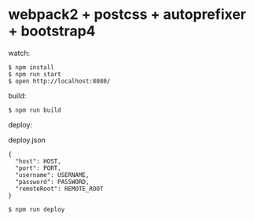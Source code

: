 # webpack2 + postcss + autoprefixer + bootstrap4

watch:

```
$ npm install
$ npm run start
$ open http://localhost:8080/
```

build:

```
$ npm run build
```

deploy:

deploy.json

```
{
  "host": HOST,
  "port": PORT,
  "username": USERNAME,
  "password": PASSWORD,
  "remoteRoot": REMOTE_ROOT
}
```

```
$ npm run deploy
```
